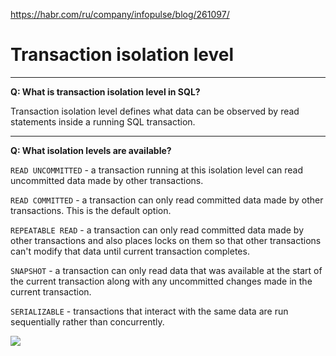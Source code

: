 https://habr.com/ru/company/infopulse/blog/261097/

# Transaction isolation level

___

**Q: What is transaction isolation level in SQL?**

Transaction isolation level defines what data can be observed by read statements inside a running SQL transaction.

___

**Q: What isolation levels are available?**

`READ UNCOMMITTED` - a transaction running at this isolation level can read uncommitted data made by other transactions.

`READ COMMITTED` - a transaction can only read committed data made by other transactions. This is the default option.

`REPEATABLE READ` - a transaction can only read committed data made by other transactions and also places locks on them so that other transactions can't modify that data until current transaction completes.

`SNAPSHOT` - a transaction can only read data that was available at the start of the current transaction along with any uncommitted changes made in the current transaction.

`SERIALIZABLE` - transactions that interact with the same data are run sequentially rather than concurrently.

<p>
<img src="https://retool.com/blog/content/images/2020/03/Image-2020-01-21-at-5.48.02-PM.png" />
</p>

